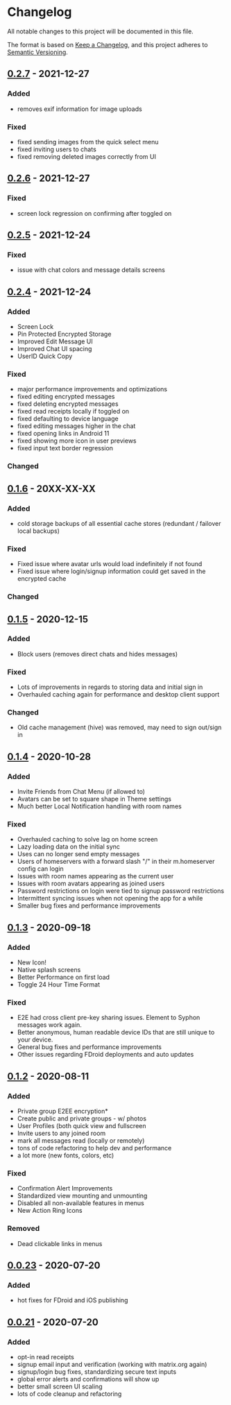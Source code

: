 # Changelog
All notable changes to this project will be documented in this file.

The format is based on [Keep a Changelog](https://keepachangelog.com/en/1.0.0/),
and this project adheres to [Semantic Versioning](https://semver.org/spec/v2.0.0.html).

## [0.2.7](https://github.com/syphon-org/syphon/releases/tag/0.2.6) - 2021-12-27

### Added
- removes exif information for image uploads

### Fixed
- fixed sending images from the quick select menu
- fixed inviting users to chats
- fixed removing deleted images correctly from UI 


## [0.2.6](https://github.com/syphon-org/syphon/releases/tag/0.2.6) - 2021-12-27

### Fixed
- screen lock regression on confirming after toggled on

## [0.2.5](https://github.com/syphon-org/syphon/releases/tag/0.2.5) - 2021-12-24

### Fixed
- issue with chat colors and message details screens

## [0.2.4](https://github.com/syphon-org/syphon/releases/tag/0.2.4) - 2021-12-24

### Added 
- Screen Lock
- Pin Protected Encrypted Storage
- Improved Edit Message UI
- Improved Chat UI spacing
- UserID Quick Copy

### Fixed
- major performance improvements and optimizations
- fixed editing encrypted messages 
- fixed deleting encrypted messages
- fixed read receipts locally if toggled on
- fixed defaulting to device language
- fixed editing messages higher in the chat
- fixed opening links in Android 11
- fixed showing more icon in user previews
- fixed input text border regression

### Changed

## [0.1.6](https://github.com/syphon-org/syphon/releases/tag/0.1.5) - 20XX-XX-XX

### Added 
- cold storage backups of all essential cache stores (redundant / failover local backups)

### Fixed
- Fixed issue where avatar urls would load indefinitely if not found
- Fixed issue where login/signup information could get saved in the encrypted cache

### Changed

## [0.1.5](https://github.com/syphon-org/syphon/releases/tag/0.1.5) - 2020-12-15

### Added 
- Block users (removes direct chats and hides messages)

### Fixed
- Lots of improvements in regards to storing data and initial sign in
- Overhauled caching again for performance and desktop client support

### Changed 
- Old cache management (hive) was removed, may need to sign out/sign in

## [0.1.4](https://github.com/syphon-org/syphon/releases/tag/0.1.4) - 2020-10-28

### Added
- Invite Friends from Chat Menu (if allowed to)
- Avatars can be set to square shape in Theme settings
- Much better Local Notification handling with room names

### Fixed
- Overhauled caching to solve lag on home screen
- Lazy loading data on the initial sync
- Uses can no longer send empty messages
- Users of homeservers with a forward slash "/" in their m.homeserver config can login
- Issues with room names appearing as the current user
- Issues with room avatars appearing as joined users
- Password restrictions on login were tied to signup password restrictions
- Intermittent syncing issues when not opening the app for a while
- Smaller bug fixes and performance improvements

## [0.1.3](https://github.com/syphon-org/syphon/releases/tag/0.1.3-4) - 2020-09-18

### Added
- New Icon!
- Native splash screens
- Better Performance on first load
- Toggle 24 Hour Time Format

### Fixed
- E2E had cross client pre-key sharing issues. Element to Syphon messages work again.
- Better anonymous, human readable device IDs that are still unique to your device.
- General bug fixes and performance improvements
- Other issues regarding FDroid deployments and auto updates


## [0.1.2](https://github.com/syphon-org/syphon/releases/tag/0.1.2) - 2020-08-11

### Added 
- Private group E2EE encryption*
- Create public and private groups - w/ photos
- User Profiles (both quick view and fullscreen
- Invite users to any joined room
- mark all messages read (locally or remotely)
- tons of code refactoring to help dev and performance
- a lot more (new fonts, colors, etc)

### Fixed
- Confirmation Alert Improvements
- Standardized view mounting and unmounting
- Disabled all non-available features in menus
- New Action Ring Icons

### Removed
- Dead clickable links in menus

## [0.0.23](https://github.com/syphon-org/syphon/releases/tag/0.0.23) - 2020-07-20
### Added
- hot fixes for FDroid and iOS publishing

## [0.0.21](https://github.com/syphon-org/syphon/releases/tag/0.0.21) - 2020-07-20
### Added
- opt-in read receipts
- signup email input and verification (working with matrix.org again)
- signup/login bug fixes, standardizing secure text inputs
- global error alerts and confirmations will show up
- better small screen UI scaling
- lots of code cleanup and refactoring

